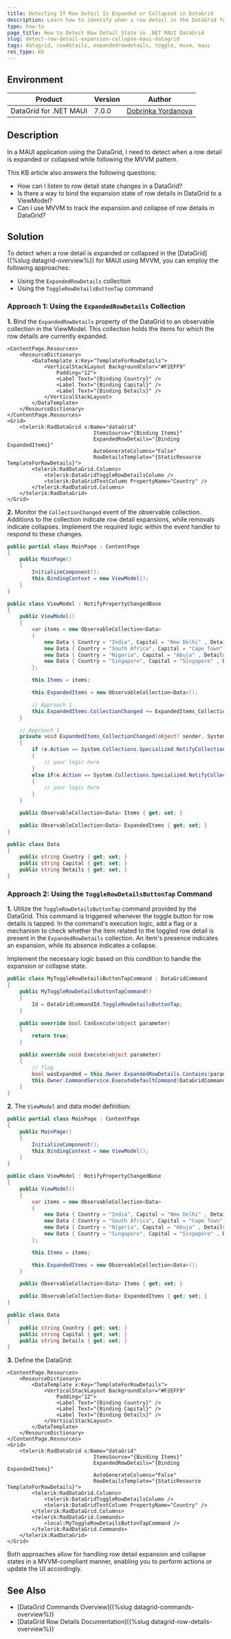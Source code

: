 ```yaml
---
title: Detecting If Row Detail Is Expanded or Collapsed in DataGrid
description: Learn how to identify when a row detail in the DataGrid for .NET MAUI is expanded or collapsed using MVVM.
type: how-to
page_title: How to Detect Row Detail State in .NET MAUI DataGrid
slug: detect-row-detail-expansion-collapse-maui-datagrid
tags: datagrid, rowdetails, expandedrowdetails, toggle, mvvm, maui
res_type: kb
---
```


## Environment

| Product | Version | Author |
| --- | --- | --- |
| DataGrid for .NET MAUI | 7.0.0 | [Dobrinka Yordanova](https://www.telerik.com/blogs/author/dobrinka-yordanova)| 

## Description

In a MAUI application using the DataGrid, I need to detect when a row detail is expanded or collapsed while following the MVVM pattern.

This KB article also answers the following questions:
- How can I listen to row detail state changes in a DataGrid?
- Is there a way to bind the expansion state of row details in DataGrid to a ViewModel?
- Can I use MVVM to track the expansion and collapse of row details in DataGrid?

## Solution

To detect when a row detail is expanded or collapsed in the [DataGrid]({%slug datagrid-overview%}) for MAUI using MVVM, you can employ the following approaches:

* Using the `ExpandedRowDetails` collection
* Using the `ToggleRowDetailsButtonTap` command

### Approach 1: Using the `ExpandedRowDetails` Collection

**1.** Bind the `ExpandedRowDetails` property of the DataGrid to an observable collection in the ViewModel. This collection holds the items for which the row details are currently expanded.

```
<ContentPage.Resources>
    <ResourceDictionary>
        <DataTemplate x:Key="TemplateForRowDetails">
            <VerticalStackLayout BackgroundColor="#F2EFF9"
                Padding="12">
                <Label Text="{Binding Country}" />
                <Label Text="{Binding Capital}" />
                <Label Text="{Binding Details}" />
            </VerticalStackLayout>
        </DataTemplate>
    </ResourceDictionary>
</ContentPage.Resources>
<Grid>
    <telerik:RadDataGrid x:Name="dataGrid"
                            ItemsSource="{Binding Items}"
                            ExpandedRowDetails="{Binding ExpandedItems}"
                            AutoGenerateColumns="False"
                            RowDetailsTemplate="{StaticResource TemplateForRowDetails}">
        <telerik:RadDataGrid.Columns>
            <telerik:DataGridToggleRowDetailsColumn />
            <telerik:DataGridTextColumn PropertyName="Country" />
        </telerik:RadDataGrid.Columns>
    </telerik:RadDataGrid>
</Grid>
```
**2.** Monitor the `CollectionChanged` event of the observable collection. Additions to the collection indicate row detail expansions, while removals indicate collapses. Implement the required logic within the event handler to respond to these changes.

```C#
public partial class MainPage : ContentPage
{
    public MainPage()
    {
        InitializeComponent();
        this.BindingContext = new ViewModel();
    }
}

public class ViewModel : NotifyPropertyChangedBase
{
    public ViewModel()
    {
        var items = new ObservableCollection<Data>
        {
            new Data { Country = "India", Capital = "New Delhi" , Details = "New Delhi is the capital of India and a part of the National Capital Territory of Delhi (NCT). New Delhi is the seat of all three branches of the Government of India, hosting the Rashtrapati Bhavan, Sansad Bhavan, and the Supreme Court."},
            new Data { Country = "South Africa", Capital = "Cape Town", Details = "Cape Town is South Africa's oldest city. It serves as the country's legislative capital, being the seat of the South African Parliament.It is the country's second-largest city (after Johannesburg) and the largest in the Western Cape."},
            new Data { Country = "Nigeria", Capital = "Abuja" , Details = "Abuja is the capital city of Nigeria. When it was decided to move the national capital from Lagos in 1976, a capital territory was chosen for its location near the centre of the country. The planned city is located in the centre of what is now the Federal Capital Territory." },
            new Data { Country = "Singapore", Capital = "Singapore" , Details = "Singapore is the capital city of the Republic of Singapore. It occupies the southern part of Singapore Island. Its strategic position on the strait between the Indian Ocean and South China Sea, complemented by its deepwater harbour, has made it the largest port in Southeast Asia." }
        };

        this.Items = items;

        this.ExpandedItems = new ObservableCollection<Data>();

        // Approach 1
        this.ExpandedItems.CollectionChanged += ExpandedItems_CollectionChanged;
    }

    // Approach 1
    private void ExpandedItems_CollectionChanged(object? sender, System.Collections.Specialized.NotifyCollectionChangedEventArgs e)
    {
        if (e.Action == System.Collections.Specialized.NotifyCollectionChangedAction.Add)
        {
            // your logic here
        }
        else if(e.Action == System.Collections.Specialized.NotifyCollectionChangedAction.Remove)
        {
            // your logic here
        }
    }

    public ObservableCollection<Data> Items { get; set; }

    public ObservableCollection<Data> ExpandedItems { get; set; }
}

public class Data
{
    public string Country { get; set; }
    public string Capital { get; set; }
    public string Details { get; set; }
}
```


### Approach 2: Using the `ToggleRowDetailsButtonTap` Command

**1.** Utilize the `ToggleRowDetailsButtonTap` command provided by the DataGrid. This command is triggered whenever the toggle button for row details is tapped. In the command's execution logic, add a flag or a mechanism to check whether the item related to the toggled row detail is present in the `ExpandedRowDetails` collection. An item's presence indicates an expansion, while its absence indicates a collapse.

Implement the necessary logic based on this condition to handle the expansion or collapse state.

```C#
public class MyToggleRowDetailsButtonTapCommand : DataGridCommand
{
    public MyToggleRowDetailsButtonTapCommand()
    {
        Id = DataGridCommandId.ToggleRowDetailsButtonTap;
    }

    public override bool CanExecute(object parameter)
    {
        return true;
    }

    public override void Execute(object parameter)
    {
        // flag
        bool wasExpanded = this.Owner.ExpandedRowDetails.Contains(parameter);
        this.Owner.CommandService.ExecuteDefaultCommand(DataGridCommandId.ToggleRowDetailsButtonTap, parameter);
    }
}
```

**2.** The `ViewModel` and data model definition:

```C#
public partial class MainPage : ContentPage
{
    public MainPage()
    {
        InitializeComponent();
        this.BindingContext = new ViewModel();
    }
}

public class ViewModel : NotifyPropertyChangedBase
{
    public ViewModel()
    {
        var items = new ObservableCollection<Data>
        {
            new Data { Country = "India", Capital = "New Delhi" , Details = "New Delhi is the capital of India and a part of the National Capital Territory of Delhi (NCT). New Delhi is the seat of all three branches of the Government of India, hosting the Rashtrapati Bhavan, Sansad Bhavan, and the Supreme Court."},
            new Data { Country = "South Africa", Capital = "Cape Town", Details = "Cape Town is South Africa's oldest city. It serves as the country's legislative capital, being the seat of the South African Parliament.It is the country's second-largest city (after Johannesburg) and the largest in the Western Cape."},
            new Data { Country = "Nigeria", Capital = "Abuja" , Details = "Abuja is the capital city of Nigeria. When it was decided to move the national capital from Lagos in 1976, a capital territory was chosen for its location near the centre of the country. The planned city is located in the centre of what is now the Federal Capital Territory." },
            new Data { Country = "Singapore", Capital = "Singapore" , Details = "Singapore is the capital city of the Republic of Singapore. It occupies the southern part of Singapore Island. Its strategic position on the strait between the Indian Ocean and South China Sea, complemented by its deepwater harbour, has made it the largest port in Southeast Asia." }
        };

        this.Items = items;

        this.ExpandedItems = new ObservableCollection<Data>();
    }

    public ObservableCollection<Data> Items { get; set; }

    public ObservableCollection<Data> ExpandedItems { get; set; }
}

public class Data
{
    public string Country { get; set; }
    public string Capital { get; set; }
    public string Details { get; set; }
}
```

**3.** Define the DataGrid:

```XAML
<ContentPage.Resources>
    <ResourceDictionary>
        <DataTemplate x:Key="TemplateForRowDetails">
            <VerticalStackLayout BackgroundColor="#F2EFF9"
                Padding="12">
                <Label Text="{Binding Country}" />
                <Label Text="{Binding Capital}" />
                <Label Text="{Binding Details}" />
            </VerticalStackLayout>
        </DataTemplate>
    </ResourceDictionary>
</ContentPage.Resources>
<Grid>
    <telerik:RadDataGrid x:Name="dataGrid"
                            ItemsSource="{Binding Items}"
                            ExpandedRowDetails="{Binding ExpandedItems}"
                            AutoGenerateColumns="False"
                            RowDetailsTemplate="{StaticResource TemplateForRowDetails}">
        <telerik:RadDataGrid.Columns>
            <telerik:DataGridToggleRowDetailsColumn />
            <telerik:DataGridTextColumn PropertyName="Country" />
        </telerik:RadDataGrid.Columns>
        <telerik:RadDataGrid.Commands>
            <local:MyToggleRowDetailsButtonTapCommand />
        </telerik:RadDataGrid.Commands>
    </telerik:RadDataGrid>
</Grid>
```

Both approaches allow for handling row detail expansion and collapse states in a MVVM-compliant manner, enabling you to perform actions or update the UI accordingly.

## See Also

- [DataGrid Commands Overview]({%slug datagrid-commands-overview%})
- [DataGrid Row Details Documentation]({%slug datagrid-row-details-overview%})
